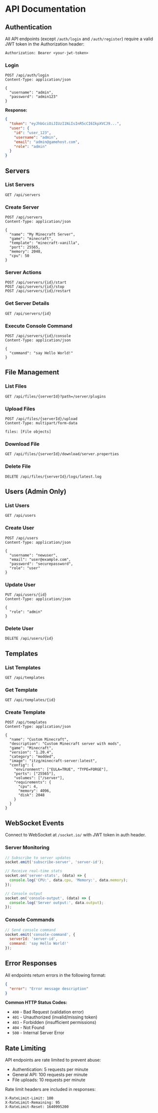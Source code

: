 # API Documentation

## Authentication

All API endpoints (except `/auth/login` and `/auth/register`) require a valid JWT token in the Authorization header:

```
Authorization: Bearer <your-jwt-token>
```

### Login
```http
POST /api/auth/login
Content-Type: application/json

{
  "username": "admin",
  "password": "admin123"
}
```

**Response:**
```json
{
  "token": "eyJhbGciOiJIUzI1NiIsInR5cCI6IkpXVCJ9...",
  "user": {
    "id": "user_123",
    "username": "admin",
    "email": "admin@gamehost.com",
    "role": "admin"
  }
}
```

## Servers

### List Servers
```http
GET /api/servers
```

### Create Server
```http
POST /api/servers
Content-Type: application/json

{
  "name": "My Minecraft Server",
  "game": "minecraft",
  "template": "minecraft-vanilla",
  "port": 25565,
  "memory": 2048,
  "cpu": 50
}
```

### Server Actions
```http
POST /api/servers/{id}/start
POST /api/servers/{id}/stop
POST /api/servers/{id}/restart
```

### Get Server Details
```http
GET /api/servers/{id}
```

### Execute Console Command
```http
POST /api/servers/{id}/console
Content-Type: application/json

{
  "command": "say Hello World!"
}
```

## File Management

### List Files
```http
GET /api/files/{serverId}?path=/server/plugins
```

### Upload Files
```http
POST /api/files/{serverId}/upload
Content-Type: multipart/form-data

files: [File objects]
```

### Download File
```http
GET /api/files/{serverId}/download/server.properties
```

### Delete File
```http
DELETE /api/files/{serverId}/logs/latest.log
```

## Users (Admin Only)

### List Users
```http
GET /api/users
```

### Create User
```http
POST /api/users
Content-Type: application/json

{
  "username": "newuser",
  "email": "user@example.com",
  "password": "securepassword",
  "role": "user"
}
```

### Update User
```http
PUT /api/users/{id}
Content-Type: application/json

{
  "role": "admin"
}
```

### Delete User
```http
DELETE /api/users/{id}
```

## Templates

### List Templates
```http
GET /api/templates
```

### Get Template
```http
GET /api/templates/{id}
```

### Create Template
```http
POST /api/templates
Content-Type: application/json

{
  "name": "Custom Minecraft",
  "description": "Custom Minecraft server with mods",
  "game": "Minecraft",
  "version": "1.20.4",
  "category": "modded",
  "image": "itzg/minecraft-server:latest",
  "config": {
    "environment": ["EULA=TRUE", "TYPE=FORGE"],
    "ports": ["25565"],
    "volumes": ["/server"],
    "requirements": {
      "cpu": 4,
      "memory": 4096,
      "disk": 2048
    }
  }
}
```

## WebSocket Events

Connect to WebSocket at `/socket.io/` with JWT token in auth header.

### Server Monitoring
```javascript
// Subscribe to server updates
socket.emit('subscribe-server', 'server-id');

// Receive real-time stats
socket.on('server-stats', (data) => {
  console.log('CPU:', data.cpu, 'Memory:', data.memory);
});

// Console output
socket.on('console-output', (data) => {
  console.log('Server output:', data.output);
});
```

### Console Commands
```javascript
// Send console command
socket.emit('console-command', {
  serverId: 'server-id',
  command: 'say Hello World!'
});
```

## Error Responses

All endpoints return errors in the following format:

```json
{
  "error": "Error message description"
}
```

**Common HTTP Status Codes:**
- `400` - Bad Request (validation error)
- `401` - Unauthorized (invalid/missing token)
- `403` - Forbidden (insufficient permissions)
- `404` - Not Found
- `500` - Internal Server Error

## Rate Limiting

API endpoints are rate limited to prevent abuse:
- Authentication: 5 requests per minute
- General API: 100 requests per minute
- File uploads: 10 requests per minute

Rate limit headers are included in responses:
```
X-RateLimit-Limit: 100
X-RateLimit-Remaining: 95
X-RateLimit-Reset: 1640995200
```